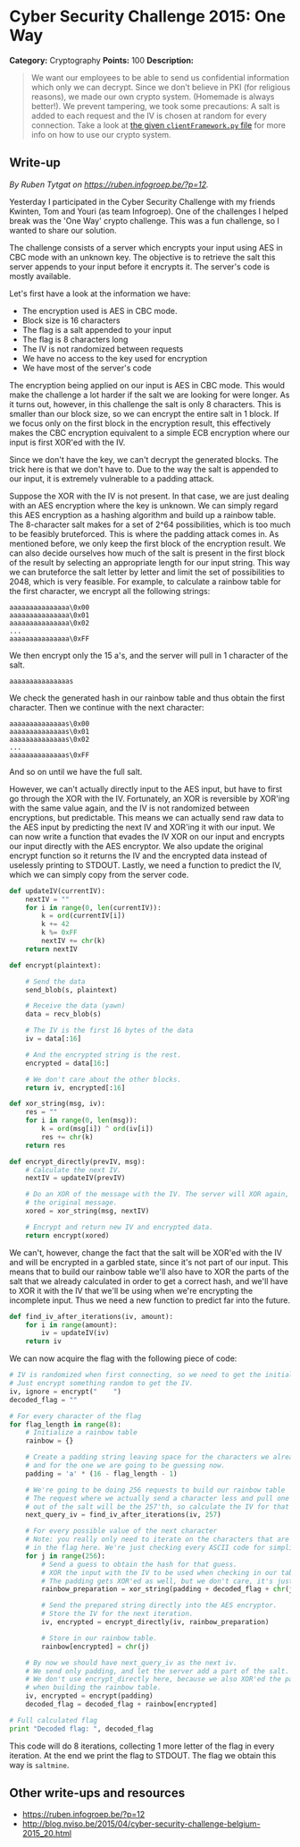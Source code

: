# Cyber Security Challenge 2015: One Way

**Category:** Cryptography
**Points:** 100
**Description:**

> We want our employees to be able to send us confidential information which only we can decrypt. Since we don’t believe in PKI (for religious reasons), we made our own crypto system. (Homemade is always better!). We prevent tampering, we took some precautions: A salt is added to each request and the IV is chosen at random for every connection. Take a look at [the given `clientFramework.py` file](clientFramework.py) for more info on how to use our crypto system.

## Write-up

_By Ruben Tytgat on <https://ruben.infogroep.be/?p=12>._

Yesterday I participated in the Cyber Security Challenge with my friends Kwinten, Tom and Youri (as team Infogroep).  One of the challenges I helped break was the 'One Way' crypto challenge. This was a fun challenge, so I wanted to share our solution.

The challenge consists of a server which encrypts your input using AES in CBC mode with an unknown key. The objective is to retrieve the salt this server appends to your input before it encrypts it. The server's code is mostly available.

Let's first have a look at the information we have:
* The encryption used is AES in CBC mode.
* Block size is 16 characters
* The flag is a salt appended to your input
* The flag is 8 characters long
* The IV is not randomized between requests
* We have no access to the key used for encryption
* We have most of the server's code

The encryption being applied on our input is AES in CBC mode. This would make the challenge a lot harder if the salt we are looking for were longer. As it turns out, however, in this challenge the salt is only 8 characters. This is smaller than our block size, so we can encrypt the entire salt in 1 block. If we focus only on the first block in the encryption result, this effectively makes the CBC encryption equivalent to a simple ECB encryption where our input is first XOR'ed with the IV.

Since we don't have the key, we can't decrypt the generated blocks. The trick here is that we don't have to. Due to the way the salt is appended to our input, it is extremely vulnerable to a padding attack.

Suppose the XOR with the IV is not present. In that case, we are just dealing with an AES encryption where the key is unknown. We can simply regard this AES encryption as a hashing algorithm and build up a rainbow table. The 8-character salt makes for a set of 2^64 possibilities, which is too much to be feasibly bruteforced. This is where the padding attack comes in. As mentioned before, we only keep the first block of the encryption result. We can also decide ourselves how much of the salt is present in the first block of the result by selecting an appropriate length for our input string. This way we can bruteforce the salt letter by letter and limit the set of possibilities to 2048, which is very feasible. For example, to calculate a rainbow table for the first character, we encrypt all the following strings:

	aaaaaaaaaaaaaaa\0x00
	aaaaaaaaaaaaaaa\0x01
	aaaaaaaaaaaaaaa\0x02
	...
	aaaaaaaaaaaaaaa\0xFF

We then encrypt only the 15 a's, and the server will pull in 1 character of the salt.

	aaaaaaaaaaaaaaas

We check the generated hash in our rainbow table and thus obtain the first character. Then we continue with the next character:

	aaaaaaaaaaaaaas\0x00
	aaaaaaaaaaaaaas\0x01
	aaaaaaaaaaaaaas\0x02
	...
	aaaaaaaaaaaaaas\0xFF

And so on until we have the full salt.

However, we can't actually directly input to the AES input, but have to first go through the XOR with the IV. Fortunately, an XOR is reversible by XOR'ing with the same value again, and the IV is not randomized between encryptions, but predictable. This means we can actually send raw data to the AES input by predicting the next IV and XOR'ing it with our input. We can now write a function that evades the IV XOR on our input and encrypts our input directly with the AES encryptor. We also update the original encrypt function so it returns the IV and the encrypted data instead of uselessly printing to STDOUT. Lastly, we need a function to predict the IV, which we can simply copy from the server code.

```python
def updateIV(currentIV):
	nextIV = ""
	for i in range(0, len(currentIV)):
		k = ord(currentIV[i])
		k += 42
		k %= 0xFF
		nextIV += chr(k)
	return nextIV

def encrypt(plaintext):

	# Send the data
	send_blob(s, plaintext)

	# Receive the data (yawn)
	data = recv_blob(s)

	# The IV is the first 16 bytes of the data
	iv = data[:16]

	# And the encrypted string is the rest. 
	encrypted = data[16:]

	# We don't care about the other blocks.
	return iv, encrypted[:16]

def xor_string(msg, iv):
	res = ""
	for i in range(0, len(msg)):
		k = ord(msg[i]) ^ ord(iv[i])
		res += chr(k)
	return res

def encrypt_directly(prevIV, msg):
	# Calculate the next IV.
	nextIV = updateIV(prevIV)

	# Do an XOR of the message with the IV. The server will XOR again, yielding
	# the original message.
	xored = xor_string(msg, nextIV)

	# Encrypt and return new IV and encrypted data.
	return encrypt(xored)
```

We can't, however, change the fact that the salt will be XOR'ed with the IV and will be encrypted in a garbled state, since it's not part of our input. This means that to build our rainbow table we'll also have to XOR the parts of the salt that we already calculated in order to get a correct hash, and we'll have to XOR it with the IV that we'll be using when we're encrypting the incomplete input. Thus we need a new function to predict far into the future.

```python
def find_iv_after_iterations(iv, amount):
	for i in range(amount):
		iv = updateIV(iv)
	return iv
```

We can now acquire the flag with the following piece of code:

```python
# IV is randomized when first connecting, so we need to get the initial random IV.
# Just encrypt something random to get the IV.
iv, ignore = encrypt("    ")
decoded_flag = ""

# For every character of the flag
for flag_length in range(8):
	# Initialize a rainbow table
	rainbow = {}

	# Create a padding string leaving space for the characters we already figured out
	# and for the one we are going to be guessing now.
	padding = 'a' * (16 - flag_length - 1)

	# We're going to be doing 256 requests to build our rainbow table
	# The request where we actually send a character less and pull one character
	# out of the salt will be the 257'th, so calculate the IV for that iteration.
	next_query_iv = find_iv_after_iterations(iv, 257)

	# For every possible value of the next character
	# Note: you really only need to iterate on the characters that are potentially
	# in the flag here. We're just checking every ASCII code for simplicity's sake.
	for j in range(256):
		# Send a guess to obtain the hash for that guess.
		# XOR the input with the IV to be used when checking in our table.
		# The padding gets XOR'ed as well, but we don't care, it's just padding.
		rainbow_preparation = xor_string(padding + decoded_flag + chr(j), next_query_iv)

		# Send the prepared string directly into the AES encryptor.
		# Store the IV for the next iteration.
		iv, encrypted = encrypt_directly(iv, rainbow_preparation)

		# Store in our rainbow table.
		rainbow[encrypted] = chr(j)

	# By now we should have next_query_iv as the next iv.
	# We send only padding, and let the server add a part of the salt.
	# We don't use encrypt_directly here, because we also XOR'ed the padding
	# when building the rainbow table.
	iv, encrypted = encrypt(padding)
	decoded_flag = decoded_flag + rainbow[encrypted]

# Full calculated flag
print "Decoded flag: ", decoded_flag
```

This code will do 8 iterations, collecting 1 more letter of the flag in every iteration. At the end we print the flag to STDOUT.
The flag we obtain this way is `saltmine`.

## Other write-ups and resources

* <https://ruben.infogroep.be/?p=12>
* <http://blog.nviso.be/2015/04/cyber-security-challenge-belgium-2015_20.html>
